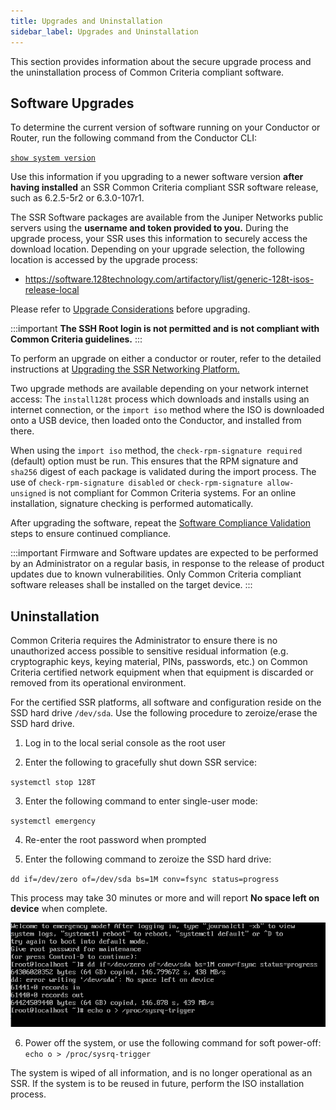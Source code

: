 ```yaml
---
title: Upgrades and Uninstallation
sidebar_label: Upgrades and Uninstallation
---
```

This section provides information about the secure upgrade process and the uninstallation process of Common Criteria compliant software.

## Software Upgrades

To determine the current version of software running on your Conductor or Router, run the following command from the Conductor CLI:

[`show system version`](https://www.juniper.net/documentation/us/en/software/session-smart-router/docs/cli_reference#show-system-version)

Use this information if you upgrading to a newer software version **after having installed** an SSR Common Criteria compliant SSR software release, such as 6.2.5-5r2 or 6.3.0-107r1. 

The SSR Software packages are available from the Juniper Networks public servers using the **username and token provided to you.** During the upgrade process, your SSR uses this information to securely access the download location. Depending on your upgrade selection, the following location is accessed by the upgrade process:

<!-- markdown-link-check-disable-next-line -->
- https://software.128technology.com/artifactory/list/generic-128t-isos-release-local

Please refer to [Upgrade Considerations](https://www.juniper.net/documentation/us/en/software/session-smart-router/docs/intro_upgrade_considerations) before upgrading. 

:::important
**The SSH Root login is not permitted and is not compliant with Common Criteria guidelines.**
::: 

To perform an upgrade on either a conductor or router, refer to the detailed instructions at [Upgrading the SSR Networking Platform.](https://www.juniper.net/documentation/us/en/software/session-smart-router/docs/intro_upgrading) 

Two upgrade methods are available depending on your network internet access: The `install128t` process which downloads and installs using an internet connection, or the `import iso` method where the ISO is downloaded onto a USB device, then loaded onto the Conductor, and installed from there. 

When using the `import iso` method, the `check-rpm-signature required` (default) option must be run. This ensures that the RPM signature and `sha256` digest of each package is validated during the import process. The use of `check-rpm-signature disabled` or `check-rpm-signature allow-unsigned` is not compliant for Common Criteria systems. For an online installation, signature checking is performed automatically. 

After upgrading the software, repeat the [Software Compliance Validation](cc_fips_6.3.0_access_mgmt.md#software-compliance-validation) steps to ensure continued compliance. 
 
:::important
Firmware and Software updates are expected to be performed by an Administrator on a regular basis, in response to the release of product updates due to known vulnerabilities. Only Common Criteria compliant software releases shall be installed on the target device.
::: 

## Uninstallation

Common Criteria requires the Administrator to ensure there is no unauthorized access possible to sensitive residual information (e.g. cryptographic keys, keying material, PINs, passwords, etc.) on Common Criteria certified network equipment when that equipment is discarded or removed from its operational environment. 

For the certified SSR platforms, all software and configuration reside on the SSD hard drive `/dev/sda`. Use the following procedure to zeroize/erase the SSD hard drive. 

1. Log in to the local serial console as the root user 

2. Enter the following to gracefully shut down SSR service: 
 
 `systemctl stop 128T` 

3. Enter the following command to enter single-user mode: 
 
 `systemctl emergency` 

4. Re-enter the root password when prompted 

5. Enter the following command to zeroize the SSD hard drive: 
 
 `dd if=/dev/zero of=/dev/sda bs=1M conv=fsync status=progress `
 
 This process may take 30 minutes or more and will report **No space left on device** when complete. 

 ![Uninstall and wipe SSD](/img/cc_fips_uninstall.png)
 
6. Power off the system, or use the following command for soft power-off: 
 `echo o > /proc/sysrq-trigger` 

The system is wiped of all information, and is no longer operational as an SSR. If the system is to be reused in future, perform the ISO installation process. 






